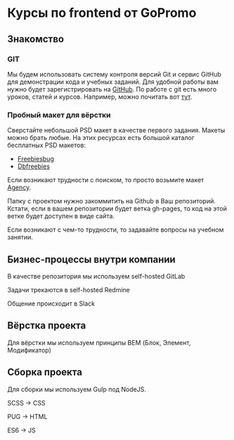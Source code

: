 # Курсы по frontend от GoPromo

## Знакомство

### GIT
Мы будем использовать систему контроля версий Git и сервис GitHub для демонстрации кода и учебных заданий.
Для удобной работы вам нужно будет зарегистрировать на [GitHub](https://github.com/).
По работе с git есть много уроков, статей и курсов. Например, можно почитать вот [тут](https://habrahabr.ru/post/125799/).

### Пробный макет для вёрстки
Сверстайте небольшой PSD макет в качестве первого задания. Макеты можно брать любые.
На этих ресурсах есть большой каталог бесплатных PSD макетов:
* [Freebiesbug](http://freebiesbug.com/psd-freebies/website-template/)
* [Dbfreebies](http://dbfreebies.co/templates)

Если возникают трудности с поиском, то просто возьмите макет [Agency](https://dribbble.com/shots/2365075-FREE-PSD-Agency-Template).

Папку с проектом нужно закоммитить на Github в Ваш репозиторий. Кстати, если в вашем репозитории будет ветка gh-pages, то код на этой ветке будет доступен в виде сайта.

Если возникают с чем-то трудности, то задавайте вопросы на учебном занятии.

## Бизнес-процессы внутри компании

В качестве репозитория мы используем self-hosted GitLab

Задачи трекаются в self-hosted Redmine

Общение происходит в Slack

## Вёрстка проекта

Для вёрстки мы используем принципы BEM (Блок, Элемент, Модификатор)

## Сборка проекта

Для сборки мы используем Gulp под NodeJS.

SCSS -> CSS

PUG -> HTML

ES6 -> JS
